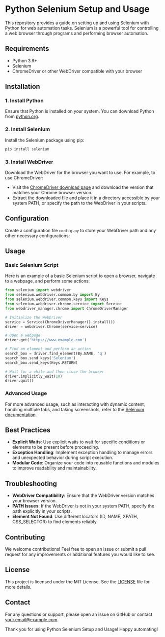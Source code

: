
# Python Selenium Setup and Usage

This repository provides a guide on setting up and using Selenium with Python for web automation tasks. Selenium is a powerful tool for controlling a web browser through programs and performing browser automation.

## Requirements

- Python 3.6+
- Selenium
- ChromeDriver or other WebDriver compatible with your browser

## Installation

### 1. Install Python

Ensure that Python is installed on your system. You can download Python from [python.org](https://www.python.org/downloads/).

### 2. Install Selenium

Install the Selenium package using pip:

```bash
pip install selenium
```

### 3. Install WebDriver

Download the WebDriver for the browser you want to use. For example, to use ChromeDriver:

- Visit the [ChromeDriver download page](https://sites.google.com/a/chromium.org/chromedriver/downloads) and download the version that matches your Chrome browser version.
- Extract the downloaded file and place it in a directory accessible by your system PATH, or specify the path to the WebDriver in your scripts.

## Configuration

Create a configuration file `config.py` to store your WebDriver path and any other necessary configurations:

## Usage

### Basic Selenium Script

Here is an example of a basic Selenium script to open a browser, navigate to a webpage, and perform some actions:

```python
from selenium import webdriver
from selenium.webdriver.common.by import By
from selenium.webdriver.common.keys import Keys
from selenium.webdriver.chrome.service import Service
from webdriver_manager.chrome import ChromeDriverManager

# Initialize the WebDriver
service = Service(ChromeDriverManager().install())
driver = webdriver.Chrome(service=service)

# Open a webpage
driver.get('https://www.example.com')

# Find an element and perform an action
search_box = driver.find_element(By.NAME, 'q')
search_box.send_keys('Selenium')
search_box.send_keys(Keys.RETURN)

# Wait for a while and then close the browser
driver.implicitly_wait(10)
driver.quit()
```

### Advanced Usage

For more advanced usage, such as interacting with dynamic content, handling multiple tabs, and taking screenshots, refer to the [Selenium documentation](https://selenium-python.readthedocs.io/).

## Best Practices

- **Explicit Waits**: Use explicit waits to wait for specific conditions or elements to be present before proceeding.
- **Exception Handling**: Implement exception handling to manage errors and unexpected behavior during script execution.
- **Modular Code**: Organize your code into reusable functions and modules to improve readability and maintainability.

## Troubleshooting

- **WebDriver Compatibility**: Ensure that the WebDriver version matches your browser version.
- **PATH Issues**: If the WebDriver is not in your system PATH, specify the path explicitly in your scripts.
- **Element Not Found**: Use different locators (ID, NAME, XPATH, CSS_SELECTOR) to find elements reliably.

## Contributing

We welcome contributions! Feel free to open an issue or submit a pull request for any improvements or additional features you would like to see.

## License

This project is licensed under the MIT License. See the [LICENSE](LICENSE) file for more details.

## Contact

For any questions or support, please open an issue on GitHub or contact [your.email@example.com](mailto:your.email@example.com).

Thank you for using Python Selenium Setup and Usage! Happy automating!
